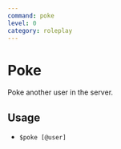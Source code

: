 ```yaml
---
command: poke
level: 0
category: roleplay
---
```


# Poke

Poke another user in the server.

## Usage

- `$poke [@user]`
